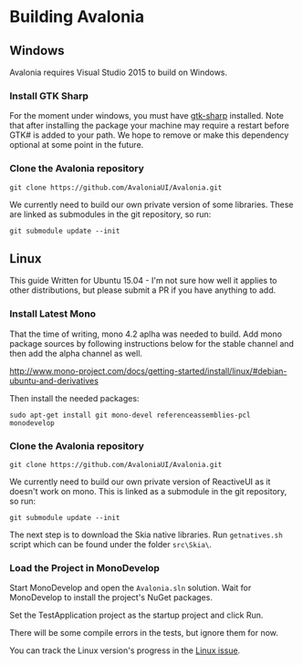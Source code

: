 # Building Avalonia 

## Windows

Avalonia requires Visual Studio 2015 to build on Windows.

### Install GTK Sharp

For the moment under windows, you must have [gtk-sharp](http://www.mono-project.com/download/#download-win) installed. Note that after installing the package your machine may require a restart before GTK# is added to your path. We hope to remove or make this dependency optional at some point in the future.

### Clone the Avalonia repository

    git clone https://github.com/AvaloniaUI/Avalonia.git

We currently need to build our own private version of some libraries. These are linked as submodules in the git repository, so run:

    git submodule update --init
    
## Linux

This guide Written for Ubuntu 15.04 - I'm not sure how well it applies to other distributions, but
please submit a PR if you have anything to add.

### Install Latest Mono

That the time of writing, mono 4.2 aplha was needed to build. Add mono package sources by following
instructions below for the stable channel and then add the alpha channel as well.

http://www.mono-project.com/docs/getting-started/install/linux/#debian-ubuntu-and-derivatives

Then install the needed packages:

    sudo apt-get install git mono-devel referenceassemblies-pcl monodevelop

### Clone the Avalonia repository

    git clone https://github.com/AvaloniaUI/Avalonia.git

We currently need to build our own private version of ReactiveUI as it doesn't work on mono. This
is linked as a submodule in the git repository, so run:

    git submodule update --init
    
The next step is to download the Skia native libraries. Run ```getnatives.sh``` script which can be found under the folder ```src\Skia\```.
   
### Load the Project in MonoDevelop

Start MonoDevelop and open the `Avalonia.sln` solution. Wait for MonoDevelop to install the
project's NuGet packages.

Set the TestApplication project as the startup project and click Run.

There will be some compile errors in the tests, but ignore them for now. 

You can track the Linux version's progress in the [Linux issue](https://github.com/AvaloniaUI/Avalonia/issues/78).
